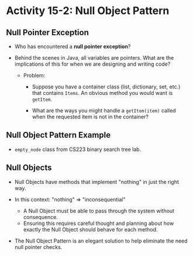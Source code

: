 # Activity 15-2: Null Object Pattern

## Null Pointer Exception

- Who has encountered a **null pointer exception**?

- Behind the scenes in Java, all variables are pointers.  What are the implications of this for when we are designing and writing code? 

	- Problem: 

		- Suppose you have a container class (list, dictionary, set, etc.) that contains `Items`. An obvious method you would want is `getItem`.

		- What are the ways you might handle a `getItem(item)` called when the requested item is not in the container?


## Null Object Pattern Example

- `empty_node` class from CS223 binary search tree lab.

## Null Objects

- Null Objects have methods that implement "nothing" in just the right way.

- In this context: "nothing" => "inconsequential"
	- A Null Object must be able to pass through the system without consequence.
	- Ensuring this requires careful thought and planning about how exactly the Null Object should behave for each method.

- The Null Object Pattern is an elegant solution to help eliminate the need null pointer checks.
